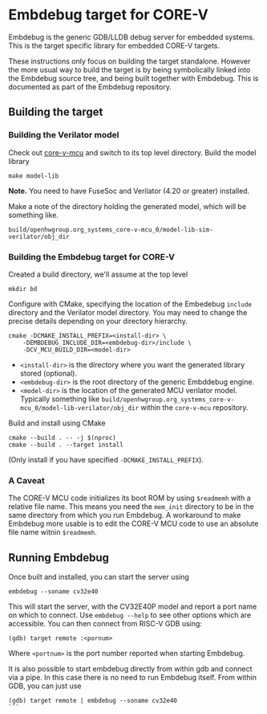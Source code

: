 # Embdebug target for CORE-V

Embdebug is the generic GDB/LLDB debug server for embedded systems.  This is the target specific library for embedded CORE-V targets.

These instructions only focus on building the target standalone.  However the more usual way to build the target is by being symbolically linked into the Embdebug source tree, and being built together with Embdebug.  This is documented as part of the Embdebug repository.

## Building the target

### Building the Verilator model

Check out [core-v-mcu](https://github.com/openhwgroup/core-v-mcu) and switch
to its top level directory. Build the model library
```
make model-lib
```

**Note.** You need to have FuseSoc and Verilator (4.20 or greater) installed.

Make a note of the directory holding the generated model, which will be something like.
```
build/openhwgroup.org_systems_core-v-mcu_0/model-lib-sim-verilator/obj_dir
```

### Building the Embdebug target for CORE-V

Created a build directory, we'll assume at the top level

```
mkdir bd
```

Configure with CMake, specifying the location of the Embedebug `include`
directory and the Verilator model directory.  You may need to change the
precise details depending on your directory hierarchy.

```
cmake -DCMAKE_INSTALL_PREFIX=<install-dir> \
    -DEMBDEBUG_INCLUDE_DIR=<embdebug-dir>/include \
    -DCV_MCU_BUILD_DIR=<model-dir>
```

- `<install-dir>` is the directory where you want the generated library
  stored (optional).
- `<embdebug-dir>` is the root directory of the generic Embddebug engine.
- `<model-dir>` is the location of the generated MCU verilator
  model. Typically something like
  `build/openhwgroup.org_systems_core-v-mcu_0/model-lib-verilator/obj_dir`
  within the `core-v-mcu` repository.

Build and install using CMake
```
cmake --build . -- -j $(nproc)
cmake --build . --target install
```

(Only install if you have specified `-DCMAKE_INSTALL_PREFIX`).

### A Caveat

The CORE-V MCU code initializes its boot ROM by using `$readmemh` with a relative file name.  This means you need the `mem_init` directory to be in the same directory from which you run Embdebug.  A workaround to make Embdebug more usable is to edit the CORE-V MCU code to use an absolute file name witnin `$readmemh`.

## Running Embdebug

Once built and installed, you can start the server using
```
embdebug --soname cv32e40
```
This will start the server, with the CV32E40P model and report a port name on which to connect.  Use `embdebug --help` to see other options which are accessible.  You can then connect from RISC-V GDB using:
```
(gdb) target remote :<pornum>
```
Where `<portnum>` is the port number reported when starting Embdebug.

It is also possible to start embdebug directly from within gdb and connect via a pipe.  In this case there is no need to run Embdebug itself.  From within GDB, you can just use
````
(gdb) target remote | embdebug --soname cv32e40
```

